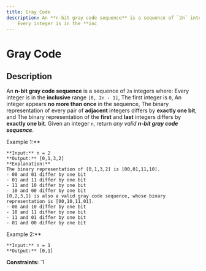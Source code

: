 ```yaml
---
title: Gray Code
description: An **n-bit gray code sequence** is a sequence of `2n` integers where:
	Every integer is in the **inc
---
```

# Gray Code
## Description
An **n-bit gray code sequence** is a sequence of `2n` integers where:
	Every integer is in the **inclusive** range `[0, 2n - 1]`,
	The first integer is `0`,
	An integer appears **no more than once** in the sequence,
	The binary representation of every pair of **adjacent** integers differs by **exactly one bit**, and
	The binary representation of the **first** and **last** integers differs by **exactly one bit**.
Given an integer `n`, return *any valid **n-bit gray code sequence***.
 
Example 1:**
```
**Input:** n = 2
**Output:** [0,1,3,2]
**Explanation:**
The binary representation of [0,1,3,2] is [00,01,11,10].
- 00 and 01 differ by one bit
- 01 and 11 differ by one bit
- 11 and 10 differ by one bit
- 10 and 00 differ by one bit
[0,2,3,1] is also a valid gray code sequence, whose binary representation is [00,10,11,01].
- 00 and 10 differ by one bit
- 10 and 11 differ by one bit
- 11 and 01 differ by one bit
- 01 and 00 differ by one bit
```
Example 2:**
```
**Input:** n = 1
**Output:** [0,1]
```
 
**Constraints:**
	`1 

